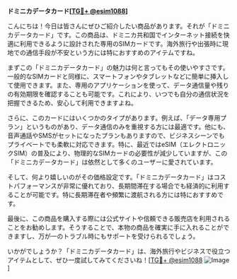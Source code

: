 **ドミニカデータカード[[TG💪+ @esim1088](https://t.me/s/esim1088)]**

こんにちは！今日は皆さんにぜひご紹介したい商品があります。それが「ドミニカデータカード」です。この商品は、ドミニカ共和国でインターネット接続を快適に利用できるように設計された専用のSIMカードです。海外旅行や出張時に現地での通信手段が不安という方には特におすすめのアイテムですね。

まずこの「ドミニカデータカード」の魅力は何と言ってもその使いやすさです。一般的なSIMカードと同様に、スマートフォンやタブレットなどに簡単に挿入して使用できます。また、専用のアプリケーションを使って、データ通信量や残りの有効期限を確認することも可能です。これにより、いつでも自分の通信状況を把握できるため、安心して利用できますよね。

さらに、このカードにはいくつかのタイプがあります。例えば、「データ専用プラン」というものがあり、データ通信のみを重視する方には最適です。他にも、音声通話やSMSがセットになったプランもありますので、ビジネスシーンでもプライベートでも柔軟に対応できます。特に、最近ではeSIM（エレクトロニックSIM）の普及により、物理的なSIMカードの必要性が減少していますが、この「ドミニカデータカード」は依然として多くのユーザーに愛されています。

そして、何より嬉しいのがその価格設定です。「ドミニカデータカード」はコストパフォーマンスが非常に優れており、長期間滞在する場合でも経済的に利用することが可能です。特に長期滞在者や頻繁に渡航される方には特におすすめです。

最後に、この商品を購入する際には公式サイトや信頼できる販売店を利用されることをお勧めします。そうすることで、本物の商品を確実に手に入れることができますし、万が一のトラブル時にもサポートを受けられるでしょう。

いかがでしょうか？「ドミニカデータカード」は、海外旅行やビジネスで役立つアイテムとして、ぜひ一度試してみてくださいね！[[TG💪+ @esim1088](https://t.me/s/esim1088) ![Image](https://i.postimg.cc/Y0z9fWf4/image.png)]